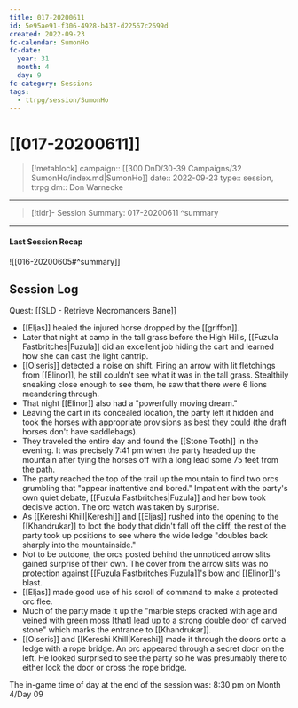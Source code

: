 ```yaml
---
title: 017-20200611
id: 5e95ae91-f306-4928-b437-d22567c2699d
created: 2022-09-23
fc-calendar: SumonHo
fc-date:
  year: 31
  month: 4
  day: 9
fc-category: Sessions
tags:
  - ttrpg/session/SumonHo
---
```


# [[017-20200611]]

> [!metablock]
>  campaign:: [[300 DnD/30-39 Campaigns/32 SumonHo/index.md|SumonHo]]
>  date:: 2022-09-23
>  type:: session, ttrpg
>  dm:: Don Warnecke


---
> [!tldr]- Session Summary: 017-20200611
>  ^summary

---


#### Last Session Recap

![[016-20200605#^summary]]

## Session Log


Quest: [[SLD - Retrieve Necromancers Bane]]

- [[Eljas]] healed the injured horse dropped by the [[griffon]].  
- Later that night at camp in the tall grass before the High Hills, [[Fuzula Fastbritches|Fuzula]] did an excellent job hiding the cart and learned how she can cast the light cantrip.  
- [[Olseris]] detected a noise on shift. Firing an arrow with lit fletchings from [[Elinor]], he still couldn't see what it was in the tall grass. Stealthily sneaking close enough to see them, he saw that there were 6 lions meandering through.  
- That night [[Elinor]] also had a "powerfully moving dream."  
- Leaving the cart in its concealed location, the party left it hidden and took the horses with appropriate provisions as best they could (the draft horses don't have saddlebags).  
- They traveled the entire day and found the [[Stone Tooth]] in the evening. It was precisely 7:41 pm when the party headed up the mountain after tying the horses off with a long lead some 75 feet from the path.  
- The party reached the top of the trail up the mountain to find two orcs grumbling that "appear inattentive and bored." Impatient with the party's own quiet debate, [[Fuzula Fastbritches|Fuzula]] and her bow took decisive action. The orc watch was taken by surprise.  
- As [[Kereshi Khill|Kereshi]] and [[Eljas]] rushed into the opening to the [[Khandrukar]] to loot the body that didn't fall off the cliff, the rest of the party took up positions to see where the wide ledge "doubles back sharply into the mountainside."  
- Not to be outdone, the orcs posted behind the unnoticed arrow slits gained surprise of their own. The cover from the arrow slits was no protection against [[Fuzula Fastbritches|Fuzula]]'s bow and [[Elinor]]'s blast.  
- [[Eljas]] made good use of his scroll of command to make a protected orc flee.  
- Much of the party made it up the "marble steps cracked with age and veined with green moss [that] lead up to a strong double door of carved stone" which marks the entrance to [[Khandrukar]].  
- [[Olseris]] and [[Kereshi Khill|Kereshi]] made it through the doors onto a ledge with a rope bridge. An orc appeared through a secret door on the left. He looked surprised to see the party so he was presumably there to either lock the door or cross the rope bridge.  
  
The in-game time of day at the end of the session was: 8:30 pm on Month 4/Day 09
